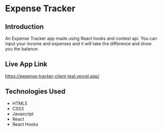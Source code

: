 # Expense Tracker

## Introduction
An Expense Tracker app made using React hooks and context api. You can input your income and expenses and it will take the difference and show you the balance.

## Live App Link
https://expense-tracker-client-teal.vercel.app/

## Technologies Used
* HTML5
* CSS3
* Javascript
* React
* React Hooks
